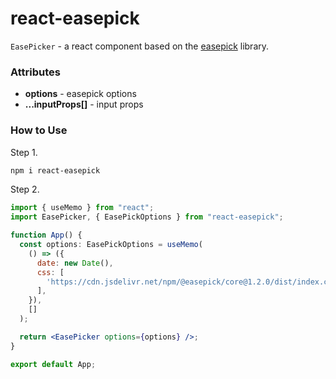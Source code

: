 # react-easepick

`EasePicker` - a react component based on the [easepick](https://easepick.com/) library.



### Attributes

* **options** - easepick options
* **...inputProps[]** - input props


### How to Use

Step 1.
```bash
npm i react-easepick
```

Step 2.
```jsx
import { useMemo } from "react";
import EasePicker, { EasePickOptions } from "react-easepick";

function App() {
  const options: EasePickOptions = useMemo(
    () => ({
      date: new Date(),
      css: [
        'https://cdn.jsdelivr.net/npm/@easepick/core@1.2.0/dist/index.css',
      ],
    }),
    []
  );

  return <EasePicker options={options} />;
}

export default App;

```